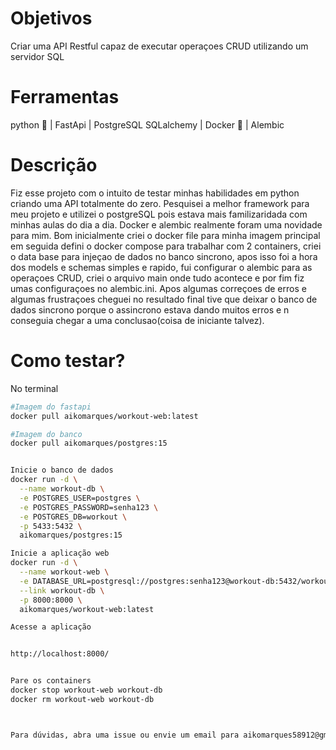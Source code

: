 # Objetivos

Criar uma API Restful capaz de executar operaçoes CRUD utilizando um servidor SQL

# Ferramentas

python 🐍 | FastApi | PostgreSQL SQLalchemy | Docker 🐋 | Alembic

# Descrição

Fiz esse projeto com o intuito de testar minhas habilidades em python criando uma API totalmente do zero. Pesquisei a melhor framework para meu projeto e utilizei o postgreSQL pois estava mais familizaridada com minhas aulas do dia a dia. Docker e alembic realmente foram uma novidade para mim.
Bom inicialmente criei o docker file para minha imagem principal em seguida defini o docker compose para trabalhar com 2 containers, criei o data base para injeçao de dados no banco sincrono, apos isso foi a hora dos models e schemas simples e rapido, fui configurar o alembic para as operaçoes CRUD, criei o arquivo main onde tudo acontece e por fim fiz umas configuraçoes no alembic.ini. Apos algumas correçoes de erros e algumas frustraçoes cheguei no resultado final tive que deixar o banco de dados sincrono porque o assincrono estava dando muitos erros e n conseguia chegar a uma conclusao(coisa de iniciante talvez).

# Como testar?

No terminal

```bash
#Imagem do fastapi
docker pull aikomarques/workout-web:latest

#Imagem do banco
docker pull aikomarques/postgres:15


Inicie o banco de dados
docker run -d \
  --name workout-db \
  -e POSTGRES_USER=postgres \
  -e POSTGRES_PASSWORD=senha123 \
  -e POSTGRES_DB=workout \
  -p 5433:5432 \
  aikomarques/postgres:15

Inicie a aplicação web
docker run -d \
  --name workout-web \
  -e DATABASE_URL=postgresql://postgres:senha123@workout-db:5432/workout \
  --link workout-db \
  -p 8000:8000 \
  aikomarques/workout-web:latest

Acesse a aplicação


http://localhost:8000/


Pare os containers
docker stop workout-web workout-db
docker rm workout-web workout-db



Para dúvidas, abra uma issue ou envie um email para aikomarques58912@gmail.com



